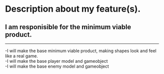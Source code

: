 # Description about my feature(s).

## I am responisible for the minimum viable product. 
------------------------------------------------------
-I will make the base minimum viable product, making shapes look and feel like a real game.<br />
-I will make the base player model and gameobject <br />
-I will make the base enemy model and gameobject <br />